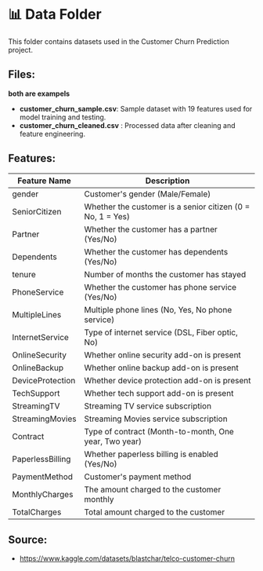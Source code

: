 # 📊 Data Folder

This folder contains datasets used in the Customer Churn Prediction project.

## Files:
**both are exampels**
- **customer_churn_sample.csv**: Sample dataset with 19 features used for model training and testing.
- **customer_churn_cleaned.csv** : Processed data after cleaning and feature engineering.

## Features:
| Feature Name       | Description                                                     |
|--------------------|-----------------------------------------------------------------|
| gender             | Customer's gender (Male/Female)                                  |
| SeniorCitizen      | Whether the customer is a senior citizen (0 = No, 1 = Yes)      |
| Partner            | Whether the customer has a partner (Yes/No)                     |
| Dependents         | Whether the customer has dependents (Yes/No)                    |
| tenure             | Number of months the customer has stayed                        |
| PhoneService       | Whether the customer has phone service (Yes/No)                 |
| MultipleLines      | Multiple phone lines (No, Yes, No phone service)                |
| InternetService    | Type of internet service (DSL, Fiber optic, No)                 |
| OnlineSecurity     | Whether online security add-on is present                       |
| OnlineBackup       | Whether online backup add-on is present                         |
| DeviceProtection   | Whether device protection add-on is present                     |
| TechSupport        | Whether tech support add-on is present                          |
| StreamingTV        | Streaming TV service subscription                               |
| StreamingMovies    | Streaming Movies service subscription                           |
| Contract           | Type of contract (Month-to-month, One year, Two year)           |
| PaperlessBilling   | Whether paperless billing is enabled (Yes/No)                   |
| PaymentMethod      | Customer's payment method                                       |
| MonthlyCharges     | The amount charged to the customer monthly                      |
| TotalCharges       | Total amount charged to the customer                            |

## Source:
- https://www.kaggle.com/datasets/blastchar/telco-customer-churn


